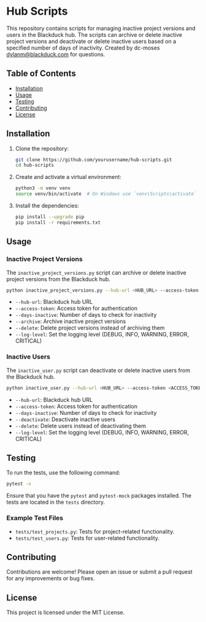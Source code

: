 # Hub Scripts

This repository contains scripts for managing inactive project versions and users in the Blackduck hub. The scripts can archive or delete inactive project versions and deactivate or delete inactive users based on a specified number of days of inactivity. Created by dc-moses dylanm@blackduck.com for questions. 

## Table of Contents

- [Installation](#installation)
- [Usage](#usage)
- [Testing](#testing)
- [Contributing](#contributing)
- [License](#license)

## Installation

1. Clone the repository:

    ```sh
    git clone https://github.com/yourusername/hub-scripts.git
    cd hub-scripts
    ```

2. Create and activate a virtual environment:

    ```sh
    python3 -m venv venv
    source venv/bin/activate  # On Windows use `venv\Scripts\activate`
    ```

3. Install the dependencies:

    ```sh
    pip install --upgrade pip
    pip install -r requirements.txt
    ```

## Usage

### Inactive Project Versions

The `inactive_project_versions.py` script can archive or delete inactive project versions from the Blackduck hub.

```sh
python inactive_project_versions.py --hub-url <HUB_URL> --access-token <ACCESS_TOKEN> --days-inactive <DAYS_INACTIVE> [--archive | --delete] [--log-level <LOG_LEVEL>]
```

- `--hub-url`: Blackduck hub URL
- `--access-token`: Access token for authentication
- `--days-inactive`: Number of days to check for inactivity
- `--archive`: Archive inactive project versions
- `--delete`: Delete project versions instead of archiving them
- `--log-level`: Set the logging level (DEBUG, INFO, WARNING, ERROR, CRITICAL)

### Inactive Users

The `inactive_user.py` script can deactivate or delete inactive users from the Blackduck hub.

```sh
python inactive_user.py --hub-url <HUB_URL> --access-token <ACCESS_TOKEN> --days-inactive <DAYS_INACTIVE> [--deactivate | --delete] [--log-level <LOG_LEVEL>]
```

- `--hub-url`: Blackduck hub URL
- `--access-token`: Access token for authentication
- `--days-inactive`: Number of days to check for inactivity
- `--deactivate`: Deactivate inactive users
- `--delete`: Delete users instead of deactivating them
- `--log-level`: Set the logging level (DEBUG, INFO, WARNING, ERROR, CRITICAL)

## Testing

To run the tests, use the following command:

```sh
pytest -v
```

Ensure that you have the `pytest` and `pytest-mock` packages installed. The tests are located in the `tests` directory.

### Example Test Files

- `tests/test_projects.py`: Tests for project-related functionality.
- `tests/test_users.py`: Tests for user-related functionality.

## Contributing

Contributions are welcome! Please open an issue or submit a pull request for any improvements or bug fixes.

## License

This project is licensed under the MIT License.
